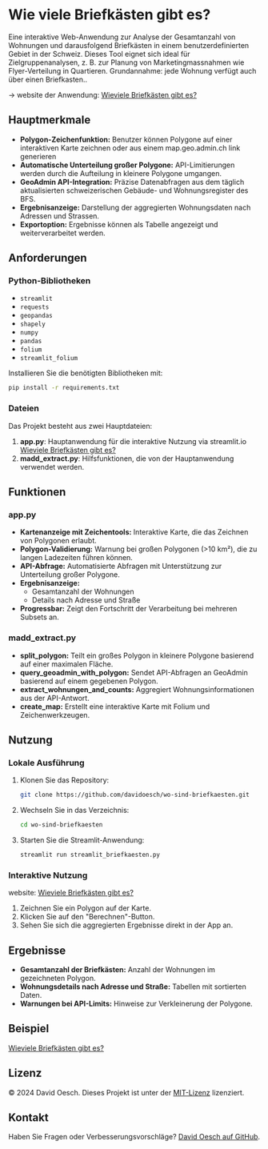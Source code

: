 # Wie viele Briefkästen gibt es?

Eine interaktive Web-Anwendung zur Analyse der Gesamtanzahl von Wohnungen und darausfolgend Briefkästen in einem benutzerdefinierten Gebiet in der Schweiz. Dieses Tool eignet sich ideal für Zielgruppenanalysen, z. B. zur Planung von Marketingmassnahmen wie Flyer-Verteilung in Quartieren.
Grundannahme: jede Wohnung verfügt auch über einen Briefkasten..

-> website der Anwendung: [Wieviele Briefkästen gibt es?](https://wieviele-briefkaesten-gibt-es.streamlit.app)

## Hauptmerkmale
- **Polygon-Zeichenfunktion:** Benutzer können Polygone auf einer interaktiven Karte zeichnen oder aus einem map.geo.admin.ch link generieren
- **Automatische Unterteilung großer Polygone:** API-Limitierungen werden durch die Aufteilung in kleinere Polygone umgangen.
- **GeoAdmin API-Integration:** Präzise Datenabfragen aus dem täglich aktualisierten schweizerischen Gebäude- und Wohnungsregister des BFS.
- **Ergebnisanzeige:** Darstellung der aggregierten Wohnungsdaten nach Adressen und Strassen.
- **Exportoption:** Ergebnisse können als Tabelle angezeigt und weiterverarbeitet werden.

## Anforderungen
### Python-Bibliotheken
- `streamlit`
- `requests`
- `geopandas`
- `shapely`
- `numpy`
- `pandas`
- `folium`
- `streamlit_folium`

Installieren Sie die benötigten Bibliotheken mit:
```bash
pip install -r requirements.txt
```

### Dateien
Das Projekt besteht aus zwei Hauptdateien:
1. **app.py**: Hauptanwendung für die interaktive Nutzung via streamlit.io [Wieviele Briefkästen gibt es?](https://wieviele-briefkaesten-gibt-es.streamlit.app)
2. **madd_extract.py**: Hilfsfunktionen, die von der Hauptanwendung verwendet werden.

## Funktionen
### app.py
- **Kartenanzeige mit Zeichentools:**
  Interaktive Karte, die das Zeichnen von Polygonen erlaubt.
- **Polygon-Validierung:**
  Warnung bei großen Polygonen (>10 km²), die zu langen Ladezeiten führen können.
- **API-Abfrage:**
  Automatisierte Abfragen mit Unterstützung zur Unterteilung großer Polygone.
- **Ergebnisanzeige:**
  - Gesamtanzahl der Wohnungen
  - Details nach Adresse und Straße
- **Progressbar:**
  Zeigt den Fortschritt der Verarbeitung bei mehreren Subsets an.

### madd_extract.py
- **split_polygon:**
  Teilt ein großes Polygon in kleinere Polygone basierend auf einer maximalen Fläche.
- **query_geoadmin_with_polygon:**
  Sendet API-Abfragen an GeoAdmin basierend auf einem gegebenen Polygon.
- **extract_wohnungen_and_counts:**
  Aggregiert Wohnungsinformationen aus der API-Antwort.
- **create_map:**
  Erstellt eine interaktive Karte mit Folium und Zeichenwerkzeugen.

## Nutzung
### Lokale Ausführung
1. Klonen Sie das Repository:
   ```bash
   git clone https://github.com/davidoesch/wo-sind-briefkaesten.git
   ```
2. Wechseln Sie in das Verzeichnis:
   ```bash
   cd wo-sind-briefkaesten
   ```
3. Starten Sie die Streamlit-Anwendung:
   ```bash
   streamlit run streamlit_briefkaesten.py
   ```

### Interaktive Nutzung

website: [Wieviele Briefkästen gibt es?](https://wieviele-briefkaesten-gibt-es.streamlit.app)

1. Zeichnen Sie ein Polygon auf der Karte.
2. Klicken Sie auf den "Berechnen"-Button.
3. Sehen Sie sich die aggregierten Ergebnisse direkt in der App an.

## Ergebnisse
- **Gesamtanzahl der Briefkästen:**
  Anzahl der Wohnungen im gezeichneten Polygon.
- **Wohnungsdetails nach Adresse und Straße:**
  Tabellen mit sortierten Daten.
- **Warnungen bei API-Limits:**
  Hinweise zur Verkleinerung der Polygone.

## Beispiel
[Wieviele Briefkästen gibt es?](https://wieviele-briefkaesten-gibt-es.streamlit.app)

## Lizenz
© 2024 David Oesch. Dieses Projekt ist unter der [MIT-Lizenz](LICENSE) lizenziert.

## Kontakt
Haben Sie Fragen oder Verbesserungsvorschläge? [David Oesch auf GitHub](https://github.com/davidoesch).
